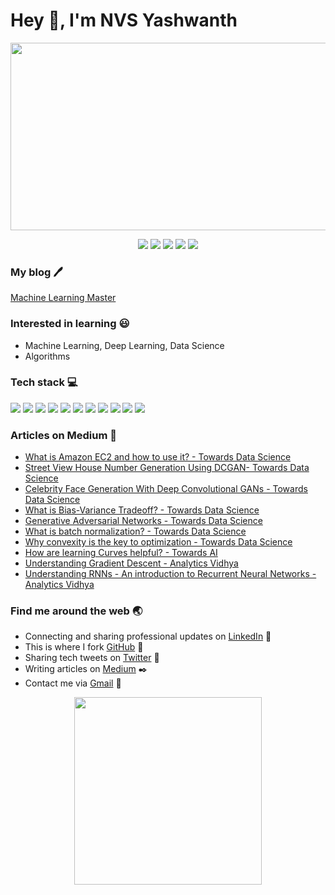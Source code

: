 # Hey :wave:, I'm NVS Yashwanth
<p align='center'>
  <img height=300 width=1000 src='https://images.unsplash.com/photo-1548438294-1ad5d5f4f063?ixlib=rb-1.2.1&ixid=eyJhcHBfaWQiOjEyMDd9&auto=format&fit=crop&w=1352&q=80'>
</p>


<p align='center'>
  <a href='https://www.linkedin.com/in/nvsyashwanth/'><img src='https://github.com/NvsYashwanth/NvsYashwanth/blob/master/assets/icons8-linkedin-48.png'></a>
  <a href='https://github.com/NvsYashwanth'><img src='https://github.com/NvsYashwanth/NvsYashwanth/blob/master/assets/icons8-github-48.png'></a>
  <a href='https://twitter.com/YashwanthNvs'><img src='https://github.com/NvsYashwanth/NvsYashwanth/blob/master/assets/icons8-twitter-48.png'></a>
  <a href='https://medium.com/@nvsyashwanth'><img src='https://github.com/NvsYashwanth/NvsYashwanth/blob/master/assets/icons8-medium-new-48.png'></a>
  <a href='mailto:nvsyashwanth338@gmail.com'><img src='https://github.com/NvsYashwanth/NvsYashwanth/blob/master/assets/icons8-gmail-48.png'></a>
</p>


### My blog :pen:
[Machine Learning Master](https://nvsyashwanth.github.io/machinelearningmaster/)

### Interested in learning :smiley:
- Machine Learning, Deep Learning, Data Science
- Algorithms

### Tech stack :computer:
![](https://badgen.net/badge/Code/Python/blue?icon=https://simpleicons.org/icons/python.svg&labelColor=cyan&label)
![](https://badgen.net/badge/Code/C++/blue?icon=https://simpleicons.org/icons/cplusplus.svg&labelColor=cyan&label)
![](https://badgen.net/badge/Library/Pytorch/blue?icon=https://simpleicons.org/icons/pytorch.svg&labelColor=cyan&label)
![](https://badgen.net/badge/Library/ScikitLearn/blue?icon=https://upload.wikimedia.org/wikipedia/commons/0/05/Scikit_learn_logo_small.svg&labelColor=cyan&label)
![](https://badgen.net/badge/Tools/pandas/blue?icon=https://simpleicons.org/icons/pandas.svg&labelColor=cyan&label)
![](https://badgen.net/badge/Tools/numpy/blue?icon=https://upload.wikimedia.org/wikipedia/commons/1/1a/NumPy_logo.svg&labelColor=cyan&label)
![](https://badgen.net/badge/Tools/matplotlib/blue?icon=https://upload.wikimedia.org/wikipedia/en/5/56/Matplotlib_logo.svg&labelColor=cyan&label)
![](https://badgen.net/badge/Tools/git/blue?icon=https://simpleicons.org/icons/git.svg&labelColor=cyan&label)
![](https://badgen.net/badge/Tools/GitHub/blue?icon=github&labelColor=cyan&label)
![](https://badgen.net/badge/Editor/VSCode/blue?icon=https://simpleicons.org/icons/visualstudiocode.svg&labelColor=cyan&label)
![](https://badgen.net/badge/Tools/AdobeXD/blue?icon=https://simpleicons.org/icons/adobexd.svg&labelColor=cyan&label)



### Articles on Medium :page_with_curl:
- [What is Amazon EC2 and how to use it? - Towards Data Science](https://towardsdatascience.com/what-is-amazon-ec2-and-how-to-use-it-2f621210cf4a)
- [Street View House Number Generation Using DCGAN- Towards Data Science](https://towardsdatascience.com/street-view-house-number-generation-using-dcgan-8cc5222408f3)
- [Celebrity Face Generation With Deep Convolutional GANs - Towards Data Science](https://towardsdatascience.com/celebrity-face-generation-with-deep-convolutional-gans-40b96147a1c9)
- [What is Bias-Variance Tradeoff? - Towards Data Science](https://towardsdatascience.com/what-is-bias-variance-tradeoff-c8b19772e054)
- [Generative Adversarial Networks - Towards Data Science](https://towardsdatascience.com/generative-adversarial-networks-6a17673db367)
- [What is batch normalization? - Towards Data Science](https://towardsdatascience.com/what-is-batch-normalization-46058b4f583)
- [Why convexity is the key to optimization - Towards Data Science](https://towardsdatascience.com/understand-convexity-in-optimization-db87653bf920)
- [How are learning Curves helpful? - Towards AI](https://medium.com/towards-artificial-intelligence/learning-curves-d6cfb49908f0)
- [Understanding Gradient Descent - Analytics Vidhya](https://medium.com/analytics-vidhya/gradient-descent-and-beyond-ef5cbcc4d83e)
- [Understanding RNNs - An introduction to Recurrent Neural Networks - Analytics Vidhya](https://medium.com/@nvsyashwanth/understanding-rnns-652b7d77500e)



### Find me around the web :earth_asia:
- Connecting and sharing professional updates on [LinkedIn](https://www.linkedin.com/in/nvsyashwanth/) 💼 
- This is where I fork [GitHub](https://www.github.com/NvsYashwanth)  :fork_and_knife:
- Sharing tech tweets on [Twitter](https://twitter.com/YashwanthNvs) 🐤 
- Writing articles on [Medium](https://medium.com/@nvsyashwanth) :black_nib:
- Contact me via [Gmail](mailto:nvsyashwanth338@gmail.com) 💌 



<p align='center'>
  <img height=300 src='https://github.com/NvsYashwanth/NvsYashwanth/blob/master/assets/GitHub%20banner%201.png'>
</p>
